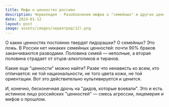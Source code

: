 ```yaml
---
title: Мифы о ценностях россиян
description: Червепедия - Разоблачение мифов о "семейных" и других ценностях в России.
date: 2024-01-12
layout: post
image: assets/images/черветред(12).png
---
```


<p>О каких ценностях постоянно твердят пидорашки? О семейных? Это ложь. В России нет никаких семейных ценностей: почти 90% браков заканчиваются разводами. Половина семей — неполные, а вторая половина страдает от отцов-алкоголиков и тиранов.</p>

<p>Какие еще "ценности" можно найти? Разве что ненависть ко всем, кто отличается: не той национальности, не того цвета кожи, не той ориентации. Вот это действительно культивируется и ценится.</p>

<p>И, конечно, бесконечная дрочь на "дидов, которые воевали". Это и есть истинное лицо российских "ценностей" — смесь агрессии, лицемерия и мифов о прошлом.</p>
